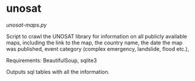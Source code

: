 # unosat

*unosat-maps.py*

Script to crawl the UNOSAT library for information on all publicly available maps, including the link to the map, the country name, the date the map was published, event category (complex emergency, landslide, flood etc.), 

Requirements: BeautifulSoup, sqlite3 

Outputs sql tables with all the information.
